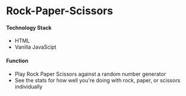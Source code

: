 # Rock-Paper-Scissors

#### Technology Stack
  * HTML
  * Vanilla JavaScipt

#### Function
  * Play Rock Paper Scissors against a random number generator 
  * See the stats for how well you're doing with rock, paper, or scissors individually
